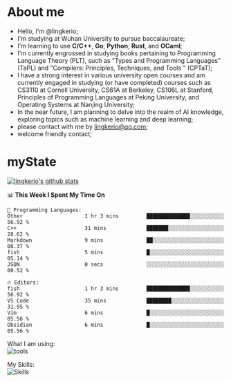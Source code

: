 # About me

- Hello, I'm @lingkerio; 
- I'm studying at Wuhan University to pursue baccalaureate;
- I'm learning to use **C/C++**, **Go**, **Python**, **Rust**, and **OCaml**;
- I'm currently engrossed in studying books pertaining to Programming Language Theory (PLT), such as "Types and Programming Languages" (TaPL) and "Compilers: Principles, Techniques, and Tools " (CPTaT);
- I have a strong interest in various university open courses and am currently engaged in studying (or have completed) courses such as CS3110 at Cornell University, CS61A at Berkeley, CS106L at Stanford, Principles of Programming Languages at Peking University, and Operating Systems at Nanjing University;
- In the near future, I am planning to delve into the realm of AI knowledge, exploring topics such as machine learning and deep learning;
- please contact with me by lingkerio@qq.com;
- welcome friendly contact;


# myState
[![lingkerio's github stats](https://github-readme-stats-sigma-five.vercel.app/api?username=lingkerio&count_private=true&show_icons=true&theme=radical "![lingkerio's github stats")](https://github.com/anuraghazra/github-readme-stats)

<!--[![Top Langs](https://github-readme-stats.vercel.app/api/top-langs/?username=lingkerio&layout=compact)](https://github.com/anuraghazra/github-readme-stats)-->

<!--START_SECTION:waka-->
📊 **This Week I Spent My Time On** 

```text
💬 Programming Languages: 
Other                    1 hr 3 mins         ██████████████░░░░░░░░░░░   56.92 % 
C++                      31 mins             ███████░░░░░░░░░░░░░░░░░░   28.62 % 
Markdown                 9 mins              ██░░░░░░░░░░░░░░░░░░░░░░░   08.37 % 
fish                     5 mins              █░░░░░░░░░░░░░░░░░░░░░░░░   05.14 % 
JSON                     0 secs              ░░░░░░░░░░░░░░░░░░░░░░░░░   00.52 % 

🔥 Editors: 
fish                     1 hr 3 mins         ██████████████░░░░░░░░░░░   56.92 % 
VS Code                  35 mins             ████████░░░░░░░░░░░░░░░░░   31.95 % 
Vim                      6 mins              █░░░░░░░░░░░░░░░░░░░░░░░░   05.56 % 
Obsidian                 6 mins              █░░░░░░░░░░░░░░░░░░░░░░░░   05.56 % 
```


<!--END_SECTION:waka-->

What I am using:  
![tools](https://skillicons.dev/icons?i=discord,twitter,linkedin,gitlab,git,github,neovim,vim,md,matlab,stackoverflow,visualstudio,vscode,pycharm)  


My Skills:  
![Skills](https://skillicons.dev/icons?i=bash,c,cpp,cmake,ocaml,docker,latex,md,go,html,codepen,java,linux,powershell,py,qt,regex,rust,php)  
